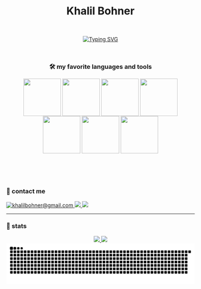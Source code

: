 <h1 align="center">Khalil Bohner</h1>

<br />

<p align="center">
  <a href="https://git.io/typing-svg"><img src="https://readme-typing-svg.demolab.com?font=Roboto&weight=700&size=24&pause=250&color=F73636&background=FF008F00&center=true&vCenter=true&repeat=false&duration=10000&width=475&height=30&lines=The+guy+with+the+incovenient+last+name+😩;Full-stack+web+developer+🍁" alt="Typing SVG" /></a>
</p>

<br />

<h3 align="center">🛠 my favorite languages and tools</h3>

<div align="center">
  <img align="center" width="100px" height="100px" src ="https://i.giphy.com/media/SS8CV2rQdlYNLtBCiF/giphy.gif" />
  <img align="center" width="100px" height="100px" src="https://media.giphy.com/media/ln7z2eWriiQAllfVcn/giphy.gif" />
  <img align="center" width="100px" height="100px" src="https://media2.giphy.com/media/eNAsjO55tPbgaor7ma/source.gif" />
  <img align="center" width="100px" height="100px" src="https://onepatch.com/wp-content/uploads/2022/03/NODEJS_CIRCLE.gif" />
  <img align="center" width="100px" height="100px" src="https://seeklogo.com/images/N/nestjs-logo-09342F76C0-seeklogo.com.png" />
  <img align="center" width="100px" height="100px" src="https://encrypted-tbn0.gstatic.com/images?q=tbn:ANd9GcSonTMpvxzdyNABkx2DY2aYDnXH_thwPdqHog&usqp=CAU" />
  <img align="center" width="100px" height="100px" src="https://www.datocms-assets.com/75941/1657707878-nextjs_logo.png" />
</div>

<br />
<br />
<br />
<br />


### 🔔 contact me

<div>
<!-- email -->
  <a href="mailto:khalilbohner@gmail.com">
    <img title="khalilbohner@gmail.com" src="https://img.shields.io/badge/Gmail-D14836?style=for-the-badge&logo=gmail&logoColor=white" /> 
  </a>
  
<!-- hackerrank    -->
<!--    
  <a href="">
    <img src="https://img.shields.io/badge/-Hackerrank-2EC866?style=for-the-badge&logo=HackerRank&logoColor=white" />
  </a>
-->
  
<!-- leet code  -->
<!--    
  <a href="">
     <img src="https://img.shields.io/badge/-LeetCode-FFA116?style=for-the-badge&logo=LeetCode&logoColor=black" />
  </a>
 -->
  
<!-- linkedin -->
  <a href="https://www.linkedin.com/in/khalil-bohner-473465228/">
    <img src="https://img.shields.io/badge/LinkedIn-0077B5?style=for-the-badge&logo=linkedin&logoColor=white"/>
  </a>
  
<!-- instagram -->
  <a href="https://instagram.com/maymi_sk">
    <img src="https://img.shields.io/badge/Instagram-E4405F?style=for-the-badge&logo=instagram&logoColor=white"/>
  </a>
</div>

---

### 🗿 stats

<div align="center">
   <a href="https://github.com/anuraghazra/github-readme-stats">
      <img src="https://denvercoder1-github-readme-stats.vercel.app/api/?username=Maymisk&show_icons=true&include_all_commits=true&count_private=true&theme=react&hide_border=true&bg_color=1F222E&title_color=F85D7F&icon_color=F8D866" height="192px"/>
  </a>
  
   <a href="https://github.com/anuraghazra/github-readme-stats">
     <img src="https://denvercoder1-github-readme-stats.vercel.app/api/top-langs/?username=Maymisk&langs_count=8&layout=compact&theme=react&hide_border=true&bg_color=1F222E&title_color=F85D7F&icon_color=F8D866&hide=Jupyter%20Notebook,Roff" height="192px"/>
   </a>
  
  <img src="/.github/assets/github-user-contribution.svg" />
</div>


<br/>


<!-- **Maymisk/Maymisk** is a ✨ _special_ ✨ repository because its `README.md` (this file) appears on your GitHub profile.

Here are some ideas to get you started:

- 🔭 I’m currently working on ...
- 🌱 I’m currently learning ...
- 👯 I’m looking to collaborate on ...
- 🤔 I’m looking for help with ...
- 💬 Ask me about ...
- 📫 How to reach me: ...
- 😄 Pronouns: ...
- ⚡ Fun fact: ... -->
